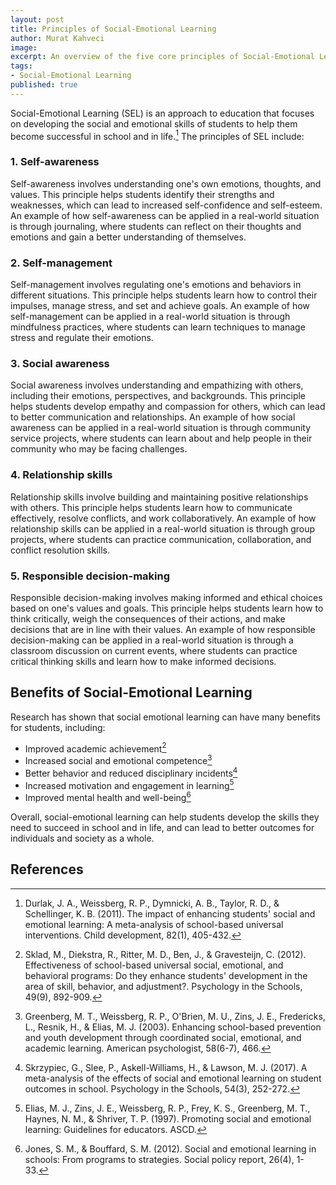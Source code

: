 ```yaml
---
layout: post
title: Principles of Social-Emotional Learning
author: Murat Kahveci
image:
excerpt: An overview of the five core principles of Social-Emotional Learning (SEL) and its benefits for academic achievement, well-being, and social competence.  
tags:
- Social-Emotional Learning
published: true
---
```


Social-Emotional Learning (SEL) is an approach to education that focuses on developing the social and emotional skills of students to help them become successful in school and in life.[^1] The principles of SEL include:

### 1. Self-awareness

   Self-awareness involves understanding one's own emotions, thoughts, and values. This principle helps students identify their strengths and weaknesses, which can lead to increased self-confidence and self-esteem. An example of how self-awareness can be applied in a real-world situation is through journaling, where students can reflect on their thoughts and emotions and gain a better understanding of themselves.

### 2. Self-management

   Self-management involves regulating one's emotions and behaviors in different situations. This principle helps students learn how to control their impulses, manage stress, and set and achieve goals. An example of how self-management can be applied in a real-world situation is through mindfulness practices, where students can learn techniques to manage stress and regulate their emotions.

### 3. Social awareness

   Social awareness involves understanding and empathizing with others, including their emotions, perspectives, and backgrounds. This principle helps students develop empathy and compassion for others, which can lead to better communication and relationships. An example of how social awareness can be applied in a real-world situation is through community service projects, where students can learn about and help people in their community who may be facing challenges.

### 4. Relationship skills

   Relationship skills involve building and maintaining positive relationships with others. This principle helps students learn how to communicate effectively, resolve conflicts, and work collaboratively. An example of how relationship skills can be applied in a real-world situation is through group projects, where students can practice communication, collaboration, and conflict resolution skills.

### 5. Responsible decision-making

   Responsible decision-making involves making informed and ethical choices based on one's values and goals. This principle helps students learn how to think critically, weigh the consequences of their actions, and make decisions that are in line with their values. An example of how responsible decision-making can be applied in a real-world situation is through a classroom discussion on current events, where students can practice critical thinking skills and learn how to make informed decisions.

## Benefits of Social-Emotional Learning
Research has shown that social emotional learning can have many benefits for students, including:

* Improved academic achievement[^2]
* Increased social and emotional competence[^3]
* Better behavior and reduced disciplinary incidents[^4]
* Increased motivation and engagement in learning[^5]
* Improved mental health and well-being[^6]

Overall, social-emotional learning can help students develop the skills they need to succeed in school and in life, and can lead to better outcomes for individuals and society as a whole.

## References

[^1]: Durlak, J. A., Weissberg, R. P., Dymnicki, A. B., Taylor, R. D., & Schellinger, K. B. (2011). The impact of enhancing students' social and emotional learning: A meta-analysis of school-based universal interventions. Child development, 82(1), 405-432.

[^2]: Sklad, M., Diekstra, R., Ritter, M. D., Ben, J., & Gravesteijn, C. (2012). Effectiveness of school-based universal social, emotional, and behavioral programs: Do they enhance students' development in the area of skill, behavior, and adjustment?. Psychology in the Schools, 49(9), 892-909.

[^3]: Greenberg, M. T., Weissberg, R. P., O'Brien, M. U., Zins, J. E., Fredericks, L., Resnik, H., & Elias, M. J. (2003). Enhancing school-based prevention and youth development through coordinated social, emotional, and academic learning. American psychologist, 58(6-7), 466.

[^4]: Skrzypiec, G., Slee, P., Askell-Williams, H., & Lawson, M. J. (2017). A meta-analysis of the effects of social and emotional learning on student outcomes in school. Psychology in the Schools, 54(3), 252-272.

[^5]: Elias, M. J., Zins, J. E., Weissberg, R. P., Frey, K. S., Greenberg, M. T., Haynes, N. M., & Shriver, T. P. (1997). Promoting social and emotional learning: Guidelines for educators. ASCD.

[^6]: Jones, S. M., & Bouffard, S. M. (2012). Social and emotional learning in schools: From programs to strategies. Social policy report, 26(4), 1-33.

